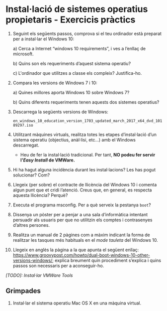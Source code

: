Instal·lació de sistemes operatius propietaris - Exercicis pràctics
======================================================

1. Seguint els següents passos, comprova si el teu ordinador està preparat per a instal·lar el Windows 10:

   a) Cerca a Internet “windows 10 requirements”, i ves a l’enllaç de microsoft.
   
   b) Quins son els requeriments d’aquest sistema operatiu?

   c) L'ordinador que utilitzes a classe els compleix? Justifica-ho.

2. Compara les versions de Windows 7 i 10:

   a) Quines millores aporta Windows 10 sobre Windows 7?

   b) Quins diferents requeriments tenen aquests dos sistemes operatius?

3. Descarrega la següents versions de Windows:
   
   `en_windows_10_education_version_1703_updated_march_2017_x64_dvd_10189297.iso`

3. Utilitzant màquines virtuals, realitza totes les etapes d’instal·lació d’un sistema operatiu (objectius, anàl·lisi, etc...) amb el Windows descarregat.
   * Heu de fer la instal·lació tradicional. Per tant, **NO podeu fer servir l'_Easy Install_ de VMWare.**

6. Hi ha hagut alguna incidència durant les instal·lacions? Les has pogut solucionar? Com?

7. Llegeix (per sobre) el contracte de llicència del Windows 10 i comenta algun punt que et cridi l’atenció. Creus que, en general, es respecta aquesta llicència? Perquè?

8. Executa el programa msconfig. Per a què serveix la pestanya `boot`?

9. Dissenya un pòster per a penjar a una sala d’informàtica intentant persuadir als usuaris per que no utilitzin els comptes i contrasenyes d’altres persones.

10. Realitza un manual de 2 pàgines com a màxim indicant la forma de realitzar les tasques més habituals en el _mode tauleta_ del Windows 10.

11. Llegeix en anglès la pàgina a la que apunta el següent enllaç: https://www.groovypost.com/howto/dual-boot-windows-10-other-versions-windows/; explica breument quin procediment s’explica i quins passos son necessaris per a aconseguir-ho.

_[TODO]: Instal·lar VMWare Tools_

Grimpades
---------

1. Instal·lar el sistema operatiu Mac OS X en una màquina virtual.

